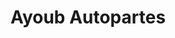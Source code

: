 ---
title: "Ayoub Autopartes"
url: /ciudad-del-este/ayoub-autopartes/
shop: piezas de automóviles
---